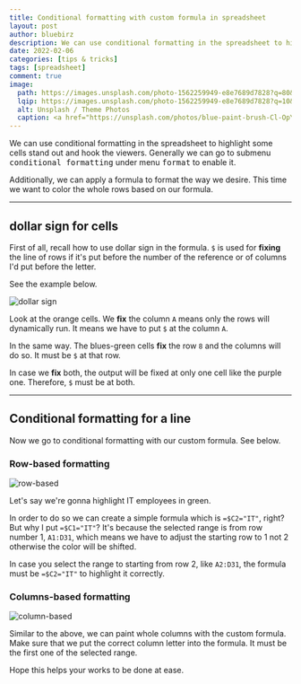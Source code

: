 ```yaml
---
title: Conditional formatting with custom formula in spreadsheet
layout: post
author: bluebirz
description: We can use conditional formatting in the spreadsheet to highlight some cells stand out and hook the viewers.
date: 2022-02-06
categories: [tips & tricks]
tags: [spreadsheet]
comment: true
image:
  path: https://images.unsplash.com/photo-1562259949-e8e7689d7828?q=80&w=2031&auto=format&fit=crop&ixlib=rb-4.0.3&ixid=M3wxMjA3fDB8MHxwaG90by1wYWdlfHx8fGVufDB8fHx8fA%3D%3D
  lqip: https://images.unsplash.com/photo-1562259949-e8e7689d7828?q=10&w=2031&auto=format&fit=crop&ixlib=rb-4.0.3&ixid=M3wxMjA3fDB8MHxwaG90by1wYWdlfHx8fGVufDB8fHx8fA%3D%3D
  alt: Unsplash / Theme Photos
  caption: <a href="https://unsplash.com/photos/blue-paint-brush-Cl-OpYWFFm0">Unsplash / Theme Photos</a>
---
```


We can use conditional formatting in the spreadsheet to highlight some cells stand out and hook the viewers. Generally we can go to submenu <kbd>conditional formatting</kbd> under menu <kbd>format</kbd> to enable it.

Additionally, we can apply a formula to format the way we desire. This time we want to color the whole rows based on our formula.

---

## dollar sign for cells

First of all, recall how to use dollar sign in the formula. `$` is used for **fixing** the line of rows if it's put before the number of the reference or of columns I'd put before the letter.

See the example below.

![dollar sign](https://bluebirzdotnet.s3.ap-southeast-1.amazonaws.com/condition_format_sheet/dollar_sign.png)

Look at the orange cells. We **fix** the column `A` means only the rows will dynamically run. It means we have to put `$` at the column `A`.

In the same way. The blues-green cells **fix** the row `8` and the columns will do so. It must be `$` at that row.

In case we **fix** both, the output will be fixed at only one cell like the purple one. Therefore, `$` must be at both.

---

## Conditional formatting for a line

Now we go to conditional formatting with our custom formula. See below.

### Row-based formatting

![row-based](https://bluebirzdotnet.s3.ap-southeast-1.amazonaws.com/condition_format_sheet/highlight_rows.png)

Let's say we're gonna highlight IT employees in green.

In order to do so we can create a simple formula which is `=$C2="IT"`, right? But why I put `=$C1="IT"`? It's because the selected range is from row number 1, `A1:D31`, which means we have to adjust the starting row to 1 not 2 otherwise the color will be shifted.

In case you select the range to starting from row 2, like `A2:D31`, the formula must be `=$C2="IT"` to highlight it correctly.

### Columns-based formatting

![column-based](https://bluebirzdotnet.s3.ap-southeast-1.amazonaws.com/condition_format_sheet/highlight_col.png)

Similar to the above, we can paint whole columns with the custom formula. Make sure that we put the correct column letter into the formula. It must be the first one of the selected range.

Hope this helps your works to be done at ease.
